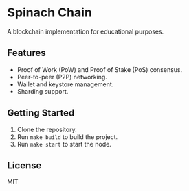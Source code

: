 # Spinach Chain

A blockchain implementation for educational purposes.

## Features
- Proof of Work (PoW) and Proof of Stake (PoS) consensus.
- Peer-to-peer (P2P) networking.
- Wallet and keystore management.
- Sharding support.

## Getting Started
1. Clone the repository.
2. Run `make build` to build the project.
3. Run `make start` to start the node.

## License
MIT